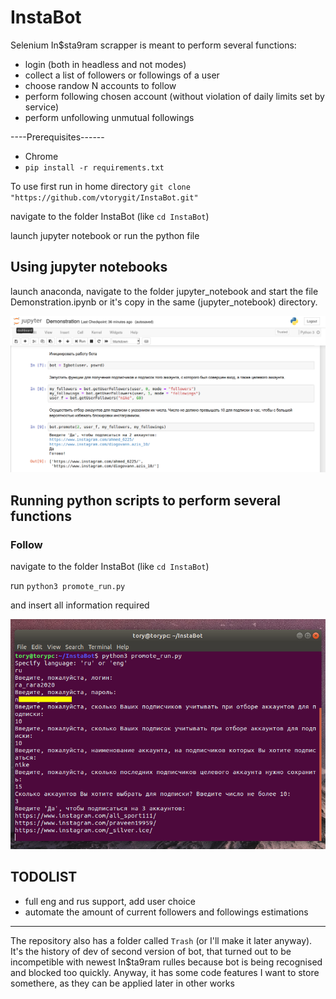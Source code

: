 # InstaBot
Selenium In$sta9ram scrapper is meant to perform several functions:
* login (both in headless and not modes)
* collect a list of followers or followings of a user
* choose randow N accounts to follow
* perform following chosen account (without violation of daily limits set by service)
* perform unfollowing unmutual followings


----Prerequisites------

* Chrome
* `pip install -r requirements.txt`



To use first run in home directory 
`git clone "https://github.com/vtorygit/InstaBot.git"`

navigate to the folder InstaBot (like `cd InstaBot`)

launch jupyter notebook or run the python file


Using jupyter notebooks
---------


launch anaconda, navigate to the folder jupyter_notebook and start the file Demonstration.ipynb or it's copy in the same  (jupyter_notebook) directory.

![](example2.png)


Running python scripts to perform several functions
----------
### Follow

navigate to the folder InstaBot (like `cd InstaBot`)

run `python3 promote_run.py`

and insert all information required

![](rect12.png)


TODOLIST
----------
- full eng and rus support, add user choice
- automate the amount of current followers and followings estimations

--------


The repository also has a folder called `Trash` (or I'll make it later anyway). It's the history of dev of second version of bot, that turned out to be incompetible with newest In$ta9ram rulles because bot is being recognised and blocked too quickly. Anyway, it has some code features I want to store somethere, as they can be applied later in other works


